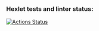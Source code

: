 ### Hexlet tests and linter status:
[![Actions Status](https://github.com/Makeev095/python-project-83/workflows/hexlet-check/badge.svg)](https://github.com/Makeev095/python-project-83/actions)